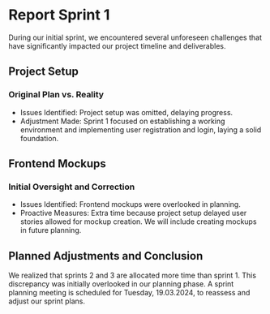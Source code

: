 # Report Sprint 1

During our initial sprint, we encountered several unforeseen challenges that have significantly impacted our project timeline and deliverables.

## Project Setup
### Original Plan vs. Reality

- Issues Identified: Project setup was omitted, delaying progress.
- Adjustment Made: Sprint 1 focused on establishing a working environment and implementing user registration and login, laying a solid foundation.

## Frontend Mockups
### Initial Oversight and Correction

- Issues Identified: Frontend mockups were overlooked in planning.
- Proactive Measures: Extra time because project setup delayed user stories allowed for mockup creation. We will include creating mockups in future planning.

## Planned Adjustments and Conclusion
We realized that sprints 2 and 3 are allocated more time than sprint 1. This discrepancy was initially overlooked in our planning phase. 
A sprint planning meeting is scheduled for Tuesday, 19.03.2024, to reassess and adjust our sprint plans. 
